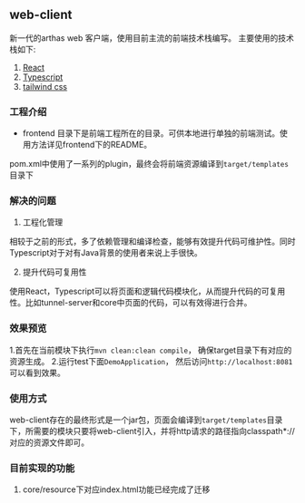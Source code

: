 ## web-client
新一代的arthas web 客户端，使用目前主流的前端技术栈编写。
主要使用的技术栈如下:
1. [React](https://reactjs.org/)
2. [Typescript](https://www.typescriptlang.org/)
3. [tailwind css](https://tailwindcss.com/)

### 工程介绍

 - frontend 目录下是前端工程所在的目录。可供本地进行单独的前端测试。使用方法详见frontend下的README。

pom.xml中使用了一系列的plugin，最终会将前端资源编译到`target/templates`目录下

### 解决的问题
1. 工程化管理

相较于之前的形式，多了依赖管理和编译检查，能够有效提升代码可维护性。同时Typescript对于对有Java背景的使用者来说上手很快。

2. 提升代码可复用性

使用React，Typescript可以将页面和逻辑代码模块化，从而提升代码的可复用性。比如tunnel-server和core中页面的代码，可以有效得进行合并。

### 效果预览
1.首先在当前模块下执行`mvn clean:clean compile`， 确保target目录下有对应的资源生成。
2.运行test下面`DemoApplication`， 然后访问`http://localhost:8081`可以看到效果。

### 使用方式
web-client存在的最终形式是一个jar包，页面会编译到`target/templates`目录下，所需要的模块只要将web-client引入，并将http请求的路径指向classpath*:// 对应的资源文件即可。

### 目前实现的功能
1. core/resource下对应index.html功能已经完成了迁移
